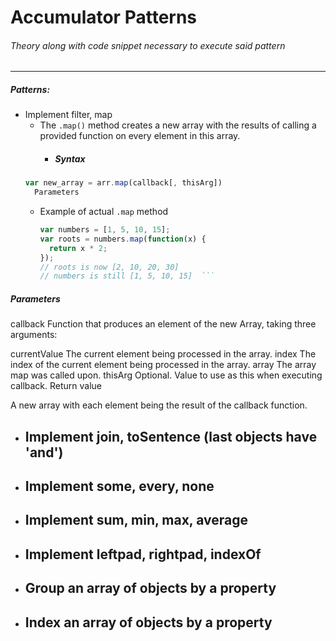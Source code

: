 # Accumulator Patterns

###### Theory along with code snippet necessary to execute said pattern
---
##### Patterns:

- Implement filter, map
  - The ```.map()``` method creates a new array with the results of calling a provided function on every element in this array.
    - ##### Syntax
  ```  javascript
  var new_array = arr.map(callback[, thisArg])
    Parameters
    ```
    - Example of actual ```.map``` method
        ``` javascript
        var numbers = [1, 5, 10, 15];
        var roots = numbers.map(function(x) {
          return x * 2;
        });
        // roots is now [2, 10, 20, 30]
        // numbers is still [1, 5, 10, 15]  ```

##### Parameters

callback
Function that produces an element of the new Array, taking three arguments:

currentValue
The current element being processed in the array.
index
The index of the current element being processed in the array.
array
The array map was called upon.
thisArg
Optional. Value to use as this when executing callback.
Return value

A new array with each element being the result of the callback function.



- Implement join, toSentence (last objects have 'and')
  -
- Implement some, every, none
  -
- Implement sum, min, max, average
  -
- Implement leftpad, rightpad, indexOf
  -
- Group an array of objects by a property
  -
- Index an array of objects by a property
  -
